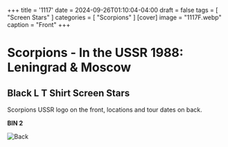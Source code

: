 +++
title = '1117'
date = 2024-09-26T01:10:04-04:00
draft = false
tags = [ "Screen Stars" ]
categories = [ "Scorpions" ]
[cover]
image = "1117F.webp"
caption = "Front"
+++
# Scorpions - In the USSR 1988: Leningrad & Moscow
## Black L T Shirt Screen Stars

Scorpions USSR logo on the front, locations and tour dates on back.

**BIN 2**

![Back](/1117B.webp)
